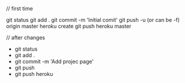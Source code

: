 // first time

git status
 git add . 
 git commit -m 'Initial comit'
 git push -u (or can be -f) origin master
 heroku create
 git push heroku master


// after changes

* git status
* git add .
* git commit -m 'Add projec page'
* git push
* git push heroku